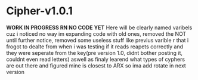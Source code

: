 # Cipher-v1.0.1
**WORK IN PROGRESS RN NO CODE YET**
Here will be clearly named varibels cuz i noticed no way im expanding code with old ones, removed the NOT until further notice, removed some useless stuff like previus varible r that i frogot to dealte from when i was testing if it reads reapets correctly and they were seperate from the key(pre version 1.0, didnt bother posting it, couldnt even read letters) aswell as finaly learend what types of cyphers are out there and figured mine is closest to ARX so ima add rotate in next version
